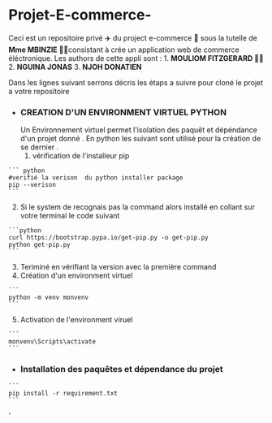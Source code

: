 # Projet-E-commerce-
Ceci est un repositoire privé ✈️ du project e-commerce 🏫 sous la tutelle de **Mme  MBINZIE 👱‍♀️**consistant à crée un application web de commerce éléctronique.
  Les authors de cette appli sont :
    1. **MOULIOM FITZGERARD 🧑‍🍳**
    2. **NGUINA JONAS**
    3. **NJOH DONATIEN**
    
Dans les lignes suivant serrons décris les étaps a suivre pour cloné le projet a votre repositoire 

+ ### CREATION D'UN ENVIRONMENT VIRTUEL PYTHON
  Un Environnement virtuel permet l'isolation des paquêt et dépéndance d'un projet donné . En python les suivant sont utilisé pour la création de se dernier .
  1. vérification de l'installeur pip
 ````
 ``` python
 #verifié la verison  du python installer package 
 pip --verison
 ```
 ````
 2. Si le system de recognais pas la command alors installé  en collant sur votre terminal le code suivant 
````
```python
curl https://bootstrap.pypa.io/get-pip.py -o get-pip.py
python get-pip.py
```
````
 3. Teriminé en vérifiant la version avec la première command 
 4. Création d'un environment virtuel
````
```
python -m venv monvenv
```
````
5. Activation de l'environment viruel
````
```
monvenv\Scripts\activate
```
````
+ ### Installation des paquêtes et dépendance du projet 
````
```
pip install -r requirement.txt
```
````
'
